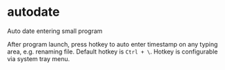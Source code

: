# autodate
Auto date entering small program

After program launch, press hotkey to auto enter timestamp on any typing area, e.g. renaming file. Default hotkey is `Ctrl + \`. Hotkey is configurable via system tray menu.
